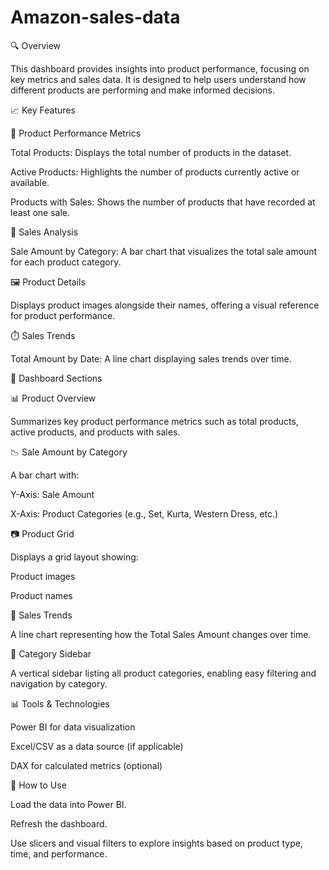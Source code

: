# Amazon-sales-data

🔍 Overview

This dashboard provides insights into product performance, focusing on key metrics and sales data. It is designed to help users understand 
how different products are performing and make informed decisions.

📈 Key Features

👥 Product Performance Metrics

Total Products: Displays the total number of products in the dataset.

Active Products: Highlights the number of products currently active or available.

Products with Sales: Shows the number of products that have recorded at least one sale.

📅 Sales Analysis

Sale Amount by Category: A bar chart that visualizes the total sale amount for each product category.

🖼️ Product Details

Displays product images alongside their names, offering a visual reference for product performance.

⏱️ Sales Trends

Total Amount by Date: A line chart displaying sales trends over time.

📄 Dashboard Sections

📊 Product Overview

Summarizes key product performance metrics such as total products, active products, and products with sales.

📉 Sale Amount by Category

A bar chart with:

Y-Axis: Sale Amount

X-Axis: Product Categories (e.g., Set, Kurta, Western Dress, etc.)

📷 Product Grid

Displays a grid layout showing:

Product images

Product names

📅 Sales Trends

A line chart representing how the Total Sales Amount changes over time.

💽 Category Sidebar

A vertical sidebar listing all product categories, enabling easy filtering and navigation by category.

📊 Tools & Technologies

Power BI for data visualization

Excel/CSV as a data source (if applicable)

DAX for calculated metrics (optional)

📁 How to Use

Load the data into Power BI.

Refresh the dashboard.

Use slicers and visual filters to explore insights based on product type, time, and performance.

